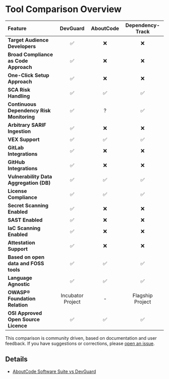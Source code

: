 # Tool Comparison Overview

| **Feature**                    | **DevGuard** | **AboutCode** | **Dependency-Track** |
|:-------------------------------|:------------:|:-------------:|:------------------------------:|
| **Target Audience Developers** |      ✅      |       ❌       |       ❌       |
| **Broad Compliance as Code Approach** |      ✅      |       ❌       |       ❌       |
| **One-Click Setup Approach** | ✅ | ❌ | ❌ |
| **SCA Risk Handling**          |      ✅      |       ✅       |       ✅       |
| **Continuous Dependency Risk Monitoring** | ✅ | ? | ✅ |
| **Arbitrary SARIF Ingestion**  |      ✅      |       ❌       |       ❌       |
| **VEX Support**                |      ✅      |       ✅       |       ✅       |
| **GitLab Integrations**        |      ✅      |       ❌       |       ❌       |
| **GitHub Integrations**        |      ✅      |       ❌       |       ❌       |
| **Vulnerability Data Aggregation (DB)** |      ✅      |       ✅       |       ✅       |
| **License Compliance**         |      ✅      |       ✅       |       ✅       |
| **Secret Scanning Enabled**    |      ✅      |       ❌       |       ❌       |
| **SAST Enabled**               |      ✅      |       ❌       |       ❌       |
| **IaC Scanning Enabled**       |      ✅      |       ❌       |       ❌       |
| **Attestation Support**        |      ✅      |       ❌       |       ❌       |
| **Based on open data and FOSS tools** | ✅ | ✅ | ✅ |
| **Language Agnostic** | ✅ | ✅ | ✅ |
| **OWASP® Foundation Relation** | Incubator Project | - | Flagship Project |
| **OSI Approved Open Source Licence** | ✅ | ✅ | ✅ |

This comparison is community driven, based on documentation and user feedback. If you have suggestions or corrections, please [open an issue](https://github.com/l3montree-dev/devguard/issues/new?template=BLANK_ISSUE).

## Details 

- [AboutCode Software Suite vs DevGuard](/comparison/aboutcode)